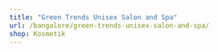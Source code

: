 ```yaml
---
title: "Green Trends Unisex Salon and Spa"
url: /bangalore/green-trends-unisex-salon-and-spa/
shop: Kosmetik
---
```

